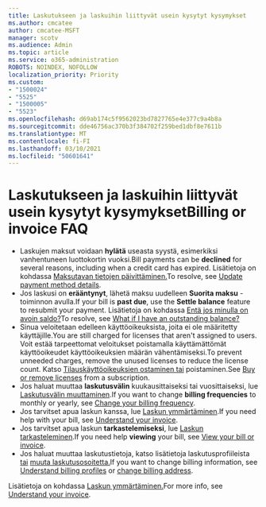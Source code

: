 ```yaml
---
title: Laskutukseen ja laskuihin liittyvät usein kysytyt kysymykset
ms.author: cmcatee
author: cmcatee-MSFT
manager: scotv
ms.audience: Admin
ms.topic: article
ms.service: o365-administration
ROBOTS: NOINDEX, NOFOLLOW
localization_priority: Priority
ms.custom:
- "1500024"
- "5525"
- "1500005"
- "5523"
ms.openlocfilehash: d69ab174c5f9562023bd7827765e4e377c9a4b8a
ms.sourcegitcommit: dde46756ac370b3f384702f259bed1dbf8e7611b
ms.translationtype: MT
ms.contentlocale: fi-FI
ms.lasthandoff: 03/10/2021
ms.locfileid: "50601641"
---
```

# <a name="billing-or-invoice-faq"></a><span data-ttu-id="e6a32-102">Laskutukseen ja laskuihin liittyvät usein kysytyt kysymykset</span><span class="sxs-lookup"><span data-stu-id="e6a32-102">Billing or invoice FAQ</span></span>

- <span data-ttu-id="e6a32-103">Laskujen maksut voidaan **hylätä** useasta syystä, esimerkiksi vanhentuneen luottokortin vuoksi.</span><span class="sxs-lookup"><span data-stu-id="e6a32-103">Bill payments can be **declined** for several reasons, including when a credit card has expired.</span></span> <span data-ttu-id="e6a32-104">Lisätietoja on kohdassa [Maksutavan tietojen päivittäminen.](https://docs.microsoft.com/microsoft-365/commerce/billing-and-payments/manage-payment-methods#update-payment-method-details)</span><span class="sxs-lookup"><span data-stu-id="e6a32-104">To resolve, see [Update payment method details](https://docs.microsoft.com/microsoft-365/commerce/billing-and-payments/manage-payment-methods#update-payment-method-details).</span></span>
- <span data-ttu-id="e6a32-105">Jos laskusi on **erääntynyt**, lähetä maksu uudelleen **Suorita maksu** -toiminnon avulla.</span><span class="sxs-lookup"><span data-stu-id="e6a32-105">If your bill is **past due**, use the **Settle balance** feature to resubmit your payment.</span></span> <span data-ttu-id="e6a32-106">Lisätietoja on kohdassa [Entä jos minulla on avoin saldo?](https://docs.microsoft.com/microsoft-365/commerce/billing-and-payments/pay-for-your-subscription#what-if-i-have-an-outstanding-balance)</span><span class="sxs-lookup"><span data-stu-id="e6a32-106">To resolve, see [What if I have an outstanding balance?](https://docs.microsoft.com/microsoft-365/commerce/billing-and-payments/pay-for-your-subscription#what-if-i-have-an-outstanding-balance)</span></span>
- <span data-ttu-id="e6a32-107">Sinua veloitetaan edelleen käyttöoikeuksista, joita ei ole määritetty käyttäjille.</span><span class="sxs-lookup"><span data-stu-id="e6a32-107">You are still charged for licenses that aren't assigned to users.</span></span> <span data-ttu-id="e6a32-108">Voit estää tarpeettomat veloitukset poistamalla käyttämättömät käyttöoikeudet käyttöoikeuksien määrän vähentämiseksi.</span><span class="sxs-lookup"><span data-stu-id="e6a32-108">To prevent unneeded charges, remove the unused licenses to reduce the license count.</span></span> <span data-ttu-id="e6a32-109">Katso [Tilauskäyttöoikeuksien ostaminen tai](https://docs.microsoft.com/microsoft-365/commerce/licenses/buy-licenses) poistaminen.</span><span class="sxs-lookup"><span data-stu-id="e6a32-109">See [Buy or remove licenses](https://docs.microsoft.com/microsoft-365/commerce/licenses/buy-licenses) from a subscription.</span></span>
- <span data-ttu-id="e6a32-110">Jos haluat muuttaa **laskutusvälin** kuukausittaiseksi tai vuosittaiseksi, lue [Laskutusvälin muuttaminen](https://docs.microsoft.com/microsoft-365/commerce/billing-and-payments/change-payment-frequency).</span><span class="sxs-lookup"><span data-stu-id="e6a32-110">If you want to change **billing frequencies** to monthly or yearly, see [Change your billing frequency](https://docs.microsoft.com/microsoft-365/commerce/billing-and-payments/change-payment-frequency).</span></span>
- <span data-ttu-id="e6a32-111">Jos tarvitset apua laskun kanssa, lue [Laskun ymmärtäminen](https://docs.microsoft.com/microsoft-365/commerce/billing-and-payments/understand-your-invoice2).</span><span class="sxs-lookup"><span data-stu-id="e6a32-111">If you need help with your bill, see [Understand your invoice](https://docs.microsoft.com/microsoft-365/commerce/billing-and-payments/understand-your-invoice2).</span></span>
- <span data-ttu-id="e6a32-112">Jos tarvitset apua laskun **tarkastelemiseksi**, lue [Laskun tarkasteleminen](https://docs.microsoft.com/microsoft-365/commerce/billing-and-payments/view-your-bill-or-invoice).</span><span class="sxs-lookup"><span data-stu-id="e6a32-112">If you need help **viewing** your bill, see [View your bill or invoice](https://docs.microsoft.com/microsoft-365/commerce/billing-and-payments/view-your-bill-or-invoice).</span></span>
- <span data-ttu-id="e6a32-113">Jos haluat muuttaa laskutustietoja, katso lisätietoja laskutusprofiileista [tai](https://docs.microsoft.com/microsoft-365/commerce/billing-and-payments/manage-billing-profiles) [muuta laskutusosoitetta.](https://docs.microsoft.com/microsoft-365/commerce/billing-and-payments/change-your-billing-addresses)</span><span class="sxs-lookup"><span data-stu-id="e6a32-113">If you want to change billing information, see [Understand billing profiles](https://docs.microsoft.com/microsoft-365/commerce/billing-and-payments/manage-billing-profiles) or [change billing address](https://docs.microsoft.com/microsoft-365/commerce/billing-and-payments/change-your-billing-addresses).</span></span>

<span data-ttu-id="e6a32-114">Lisätietoja on kohdassa [Laskun ymmärtäminen.](https://docs.microsoft.com/microsoft-365/commerce/billing-and-payments/understand-your-invoice2)</span><span class="sxs-lookup"><span data-stu-id="e6a32-114">For more info, see [Understand your invoice](https://docs.microsoft.com/microsoft-365/commerce/billing-and-payments/understand-your-invoice2).</span></span>